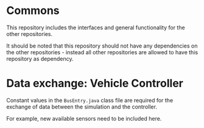 # Commons
This repository includes the interfaces and general functionality for the other repositories.

It should be noted that this repository should not have any dependencies on the other repositories - instead all other repositories are allowed to have this repository as dependency.

# Data exchange: Vehicle Controller
Constant values in the `BusEntry.java` class file are required for the exchange of data between the simulation and the controller.

For example, new available sensors need to be included here.